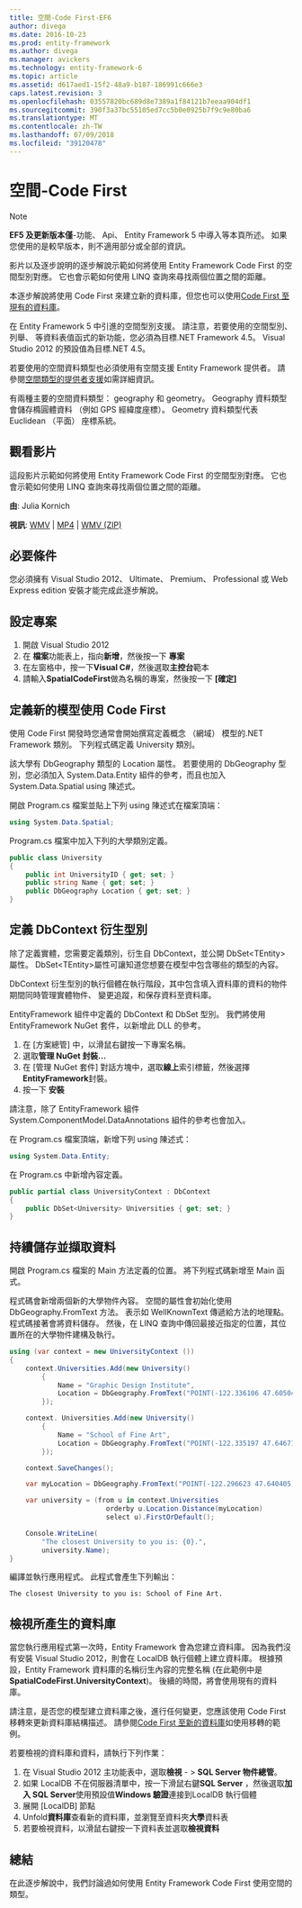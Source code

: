 ```yaml
---
title: 空間-Code First-EF6
author: divega
ms.date: 2016-10-23
ms.prod: entity-framework
ms.author: divega
ms.manager: avickers
ms.technology: entity-framework-6
ms.topic: article
ms.assetid: d617aed1-15f2-48a9-b187-186991c666e3
caps.latest.revision: 3
ms.openlocfilehash: 03557820bc689d8e7389a1f84121b7eeaa904df1
ms.sourcegitcommit: 390f3a37bc55105ed7cc5b0e0925b7f9c9e80ba6
ms.translationtype: MT
ms.contentlocale: zh-TW
ms.lasthandoff: 07/09/2018
ms.locfileid: "39120478"
---
```

# <a name="spatial---code-first"></a>空間-Code First
> [!NOTE]
> **EF5 及更新版本僅**-功能、 Api、 Entity Framework 5 中導入等本頁所述。 如果您使用的是較早版本，則不適用部分或全部的資訊。

影片以及逐步說明的逐步解說示範如何將使用 Entity Framework Code First 的空間型別對應。 它也會示範如何使用 LINQ 查詢來尋找兩個位置之間的距離。

本逐步解說將使用 Code First 來建立新的資料庫，但您也可以使用[Code First 至現有的資料庫](~/ef6/modeling/code-first/workflows/existing-database.md)。

在 Entity Framework 5 中引進的空間型別支援。 請注意，若要使用的空間型別、 列舉、 等資料表值函式的新功能，您必須為目標.NET Framework 4.5。 Visual Studio 2012 的預設值為目標.NET 4.5。

若要使用的空間資料類型也必須使用有空間支援 Entity Framework 提供者。 請參閱[空間類型的提供者支援](~/ef6/fundamentals/providers/spatial-support.md)如需詳細資訊。

有兩種主要的空間資料類型： geography 和 geometry。 Geography 資料類型會儲存橢圓體資料 （例如 GPS 經緯度座標）。 Geometry 資料類型代表 Euclidean （平面） 座標系統。

## <a name="watch-the-video"></a>觀看影片
這段影片示範如何將使用 Entity Framework Code First 的空間型別對應。 它也會示範如何使用 LINQ 查詢來尋找兩個位置之間的距離。

**由**: Julia Kornich

**視訊**: [WMV](http://download.microsoft.com/download/9/1/3/913EA17E-6F97-41D8-A4FE-805A0D83D26A/HDI-ITPro-MSDN-winvideo-spatialwithcodefirst.wmv) | [MP4](http://download.microsoft.com/download/9/1/3/913EA17E-6F97-41D8-A4FE-805A0D83D26A/HDI-ITPro-MSDN-mp4video-spatialwithcodefirst.m4v) | [WMV (ZIP)](http://download.microsoft.com/download/9/1/3/913EA17E-6F97-41D8-A4FE-805A0D83D26A/HDI-ITPro-MSDN-winvideo-spatialwithcodefirst.zip)

## <a name="pre-requisites"></a>必要條件

您必須擁有 Visual Studio 2012、 Ultimate、 Premium、 Professional 或 Web Express edition 安裝才能完成此逐步解說。

## <a name="set-up-the-project"></a>設定專案

1.  開啟 Visual Studio 2012
2.  在 **檔案**功能表上，指向**新增**，然後按一下 **專案**
3.  在左窗格中，按一下**Visual C\#**，然後選取**主控台**範本
4.  請輸入**SpatialCodeFirst**做為名稱的專案，然後按一下 **[確定]**

## <a name="define-a-new-model-using-code-first"></a>定義新的模型使用 Code First

使用 Code First 開發時您通常會開始撰寫定義概念 （網域） 模型的.NET Framework 類別。 下列程式碼定義 University 類別。

該大學有 DbGeography 類型的 Location 屬性。 若要使用的 DbGeography 型別，您必須加入 System.Data.Entity 組件的參考，而且也加入 System.Data.Spatial using 陳述式。

開啟 Program.cs 檔案並貼上下列 using 陳述式在檔案頂端：

``` csharp
using System.Data.Spatial;
```

Program.cs 檔案中加入下列的大學類別定義。

``` csharp
public class University  
{
    public int UniversityID { get; set; }
    public string Name { get; set; }
    public DbGeography Location { get; set; }
}
```

## <a name="define-the-dbcontext-derived-type"></a>定義 DbContext 衍生型別

除了定義實體，您需要定義類別，衍生自 DbContext，並公開 DbSet&lt;TEntity&gt;屬性。 DbSet&lt;TEntity&gt;屬性可讓知道您想要在模型中包含哪些的類型的內容。

DbContext 衍生型別的執行個體在執行階段，其中包含填入資料庫的資料的物件期間同時管理實體物件、 變更追蹤，和保存資料至資料庫。

EntityFramework 組件中定義的 DbContext 和 DbSet 型別。 我們將使用 EntityFramework NuGet 套件，以新增此 DLL 的參考。

1.  在 [方案總管] 中，以滑鼠右鍵按一下專案名稱。
2.  選取**管理 NuGet 封裝...**
3.  在 [管理 NuGet 套件] 對話方塊中，選取**線上**索引標籤，然後選擇**EntityFramework**封裝。
4.  按一下 **安裝**

請注意，除了 EntityFramework 組件 System.ComponentModel.DataAnnotations 組件的參考也會加入。

在 Program.cs 檔案頂端，新增下列 using 陳述式：

``` csharp
using System.Data.Entity;
```

在 Program.cs 中新增內容定義。 

``` csharp
public partial class UniversityContext : DbContext
{
    public DbSet<University> Universities { get; set; }
}
```

## <a name="persist-and-retrieve-data"></a>持續儲存並擷取資料

開啟 Program.cs 檔案的 Main 方法定義的位置。 將下列程式碼新增至 Main 函式。

程式碼會新增兩個新的大學物件內容。 空間的屬性會初始化使用 DbGeography.FromText 方法。 表示如 WellKnownText 傳遞給方法的地理點。 程式碼接著會將資料儲存。 然後，在 LINQ 查詢中傳回最接近指定的位置，其位置所在的大學物件建構及執行。

``` csharp
using (var context = new UniversityContext ())
{
    context.Universities.Add(new University()
        {
            Name = "Graphic Design Institute",
            Location = DbGeography.FromText("POINT(-122.336106 47.605049)"),
        });

    context. Universities.Add(new University()
        {
            Name = "School of Fine Art",
            Location = DbGeography.FromText("POINT(-122.335197 47.646711)"),
        });

    context.SaveChanges();

    var myLocation = DbGeography.FromText("POINT(-122.296623 47.640405)");

    var university = (from u in context.Universities
                        orderby u.Location.Distance(myLocation)
                        select u).FirstOrDefault();

    Console.WriteLine(
        "The closest University to you is: {0}.",
        university.Name);
}
```

編譯並執行應用程式。 此程式會產生下列輸出：

```
The closest University to you is: School of Fine Art.
```

## <a name="view-the-generated-database"></a>檢視所產生的資料庫

當您執行應用程式第一次時，Entity Framework 會為您建立資料庫。 因為我們沒有安裝 Visual Studio 2012，則會在 LocalDB 執行個體上建立資料庫。 根據預設，Entity Framework 資料庫的名稱衍生內容的完整名稱 (在此範例中是**SpatialCodeFirst.UniversityContext**)。 後續的時間，將會使用現有的資料庫。  

請注意，是否您的模型建立資料庫之後，進行任何變更，您應該使用 Code First 移轉來更新資料庫結構描述。 請參閱[Code First 至新的資料庫](~/ef6/modeling/code-first/workflows/new-database.md)如使用移轉的範例。

若要檢視的資料庫和資料，請執行下列作業：

1.  在 Visual Studio 2012 主功能表中，選取**檢視** - &gt; **SQL Server 物件總管**。
2.  如果 LocalDB 不在伺服器清單中，按一下滑鼠右鍵**SQL Server** ，然後選取**加入 SQL Server**使用預設值**Windows 驗證**連接到LocalDB 執行個體
3.  展開 [LocalDB] 節點
4.  Unfold**資料庫**查看新的資料庫，並瀏覽至資料夾**大學**資料表
5.  若要檢視資料，以滑鼠右鍵按一下資料表並選取**檢視資料**

## <a name="summary"></a>總結

在此逐步解說中，我們討論過如何使用 Entity Framework Code First 使用空間的類型。 
